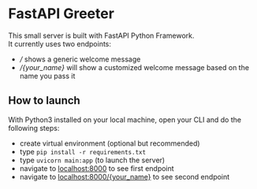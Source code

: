 # FastAPI Greeter
This small server is built with FastAPI Python Framework.\
It currently uses two endpoints:
- */* shows a generic welcome message
- */{your_name}* will show a customized welcome message based on the name you pass it

## How to launch
With Python3 installed on your local machine, open your CLI and do the following steps:
- create virtual environment (optional but recommended)
- type `pip install -r requirements.txt`
- type `uvicorn main:app`  (to launch the server)
- navigate to [localhost:8000](http://localhost:8000) to see first endpoint
- navigate to [localhost:8000/{your_name}](localhost:8000/JohnDoe) to see second endpoint